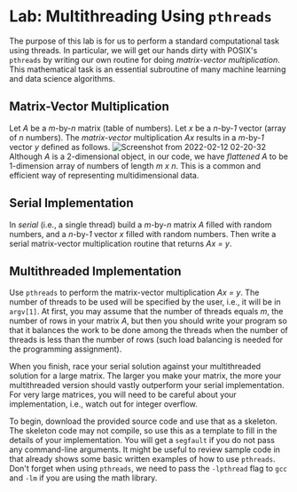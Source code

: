 # Lab: Multithreading Using `pthreads`

The purpose of this lab is for us to perform a standard computational task using threads. 
In particular, we will get our hands dirty with POSIX's `pthreads` by writing our own
routine for doing <i>matrix-vector multiplication</i>. This mathematical task is an essential subroutine of many
machine learning and data science algorithms.

## Matrix-Vector Multiplication
Let *A* be a *m*-by-*n* matrix (table of numbers). Let *x* be a *n*-by-*1* vector (array of *n* numbers). The *matrix-vector* multiplication *Ax* results in a *m*-by-*1* vector *y* defined as follows.
![Screenshot from 2022-02-12 02-20-32](https://user-images.githubusercontent.com/5934852/153705487-0600ad93-a10a-4390-aba5-6d197b21af69.png)
Although *A* is a 2-dimensional object, in our code, we have *flattened* *A* to be 1-dimension array of numbers of length *m x n*. This is a common and efficient way of representing multidimensional data.
## Serial Implementation
In *serial* (i.e., a single thread) build a *m*-by-*n* matrix *A* filled with random numbers, and a *n*-by-*1* vector *x* filled with random numbers. Then write a serial matrix-vector multiplication routine that returns *Ax = y*.

## Multithreaded Implementation
Use `pthreads` to perform the matrix-vector multiplication *Ax = y*. The number of threads to be used will be specified by the user, i.e., it will be in `argv[1]`. At first, you may assume that the number of threads equals *m*, the number of rows in your matrix *A*, but then you should write your program so that it balances the work to be done among the threads when the number of threads is less than the number of rows (such load balancing is needed for the programming assignment). 

When you finish, race your serial solution against your multithreaded solution for a large matrix. The larger you make your matrix, the more your multithreaded version should vastly outperform your serial implementation. For very large matrices, you will need to be careful about your implementation, i.e., watch out for integer overflow.

To begin, download the provided source code and use that as a skeleton. The skeleton code may not compile, so use this as a template to fill in the details of your implementation. You will get a `segfault` if you do not pass any command-line arguments. It might be useful to review sample code in that already shows some basic written examples of how to use `pthreads`. Don't forget when using `pthreads`, we need to pass the `-lpthread` flag to `gcc` and `-lm` if you are using the math library. 
